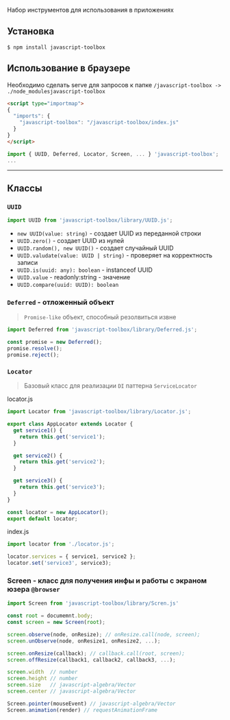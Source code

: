 Набор инструментов для использования в приложениях

## Установка
```shell
$ npm install javascript-toolbox
```

## Использование в браузере

Необходимо сделать serve для запросов к папке `/javascript-toolbox -> ./node_modulesjavascript-toolbox`

```html
<script type="importmap">
{
  "imports": {
    "javascript-toolbox": "/javascript-toolbox/index.js"
  }
}
</script>
```

```javascript
import { UUID, Deferred, Locator, Screen, ... } 'javascript-toolbox';
...
```
---

## Классы
### `UUID`
```javascript
import UUID from 'javascript-toolbox/library/UUID.js';
```
* `new UUID(value: string)` - создает UUID из переданной строки
* `UUID.zero()` - создает UUID из нулей
* `UUID.random(), new UUID()` - создает случайный UUID
* `UUID.valudate(value: UUID | string)` - проверяет на корректность записи
* `UUID.is(uuid: any): boolean` - instanceof UUID
* `UUID.value` - readonly:string - значение
* `UUID.compare(uuid: UUID): boolean`

### `Deferred` - отложенный объект
> `Promise-like` объект, способный резолвиться извне
```javascript
import Deferred from 'javascript-toolbox/library/Deferred.js';

const promise = new Deferred();
promise.resolve();
promise.reject();
```

### `Locator`
> Базовый класс для реализации `DI` паттерна `ServiceLocator`

locator.js
```javascript
import Locator from 'javascript-toolbox/library/Locator.js';

export class AppLocator extends Locator {
  get service1() {
    return this.get('service1');
  }

  get service2() {
    return this.get('service2');
  }

  get service3() {
    return this.get('service3');
  }
}

const locator = new AppLocator();
export default locator;
```

index.js
```javascript
import locator from './locator.js';

locator.services = { service1, service2 };
locator.set('service3', service3);
```

### Screen - класс для получения инфы и работы с экраном юзера `@browser`
```javascript
import Screen from 'javascript-toolbox/library/Scren.js'

const root = documemnt.body;
const screen = new Screen(root);

screen.observe(node, onResize); // onResize.call(node, screen);
screen.unObserve(node, onResize1, onResize2, ...);

screen.onResize(callback); // callback.call(root, screen);
screen.offResize(callback1, callback2, callback3, ...);

screen.width  // number
screen.height // number
screen.size   // javascript-algebra/Vector
screen.center // javascript-algebra/Vector

Screen.pointer(mouseEvent) // javascript-algebra/Vector
Screen.animation(render) // requestAnimationFrame
```
